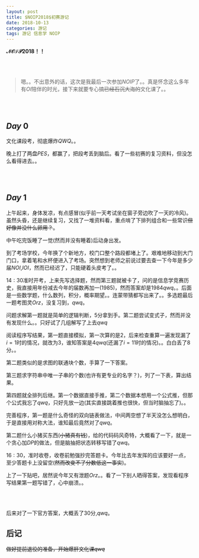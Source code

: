 ```yaml
---
layout: post
title: $NOIP2018$初赛游记
date: 2018-10-13
categories: 游记
tags: 游记 信息学 NOIP
---
```


**$\mathcal{NOIP2018}$！！**

<br><br>

> 嗯。。不出意外的话，这次是我最后一次参加$NOIP$了。。真是怀念这么多年有$OI$陪伴的时光，接下来就要专心搞~~已经石沉大海的~~文化课了。。

<br><br>

## $Day\ 0$

文化课段考，彻底爆炸$QWQ$。。

晚上打了两盘$PES$，都赢了，把段考丢到脑后。看了一些初赛的复习资料，但没怎么看得进去。。

<br><br>

## $Day\ 1$

上午起来，身体发凉，有点感冒(似乎前一天考试坐在窗子旁边吹了一天的冷风)。虽然头昏，还是继续复习，又找了一堆资料看，重点啃了下排列组合和一些常识~~但好像并没什么卵用？~~。

中午吃完饭睡了一觉(然而并没有睡着)后动身出发。

到了考场学校，今年换了个新地方，校门口整个路段都堵上了。艰难地移动到大门门口，拿着笔和水杯便进入了考场。突然想到老师之前说过要去查一下今年是多少届$NOI$,$IOI$，然而已经迟了，只能硬着头皮考了。。

$14:30$准时开考，上来先写选择题，然而第三题就被卡了，问的是信息学竞赛历史，我直接用年份减去今年的届数再加一($1985$)，然而答案却是$1984qwq$。。后面是一些数学题，什么数列，积分，概率期望。。连蒙带猜都写出来了。。多选题最后一题考图灵$Orz$，没复习到，$qwq$。

问题求解第一题就是简单的逻辑判断，$5$分拿到手。第二题尝试变式子，然而并没有发现什么。。只好试了几组解写了上去$qwq$

阅读程序写结果，第一题直接模拟，第一次算的是$2$，后来检查重算一遍发现漏了$i=1$时的情况，就改为$3$，谁知答案是$4qwq$(还漏了$i=11$时的情况)。。白白丢了$8$分。。

第二题类似的是求图的联通块个数，手算了一下答案。

第三题求字符串中唯一子串的个数(也许有更专业的名字？)，列了一下表，算出结果。

第四题就全排列后继。第一个数据直接手推，第二个数据本想用一个公式推，但那个公式我忘了$qwq$，只好先放一边(其实直接跳着推也很快，但当时脑抽忘了)。。

完善程序，第一题是什么奇怪的双向链表做法，中间两空想了半天没怎么想明白，于是直接用对称大法，谁知最后竟然对了$qwq$。

第二题什么小猪买东西(~~小猪真有钱~~)，给的代码码风奇特，大概看了一下，就是一个贪心加$DP$的做法，但是脑抽把状态转移写错了$qwq$。

$16:30$，准时收卷，收卷前勉强抄完答题卡。今年比去年发挥的应该要好一点，至少答题卡上没留空(~~然而改变不了分数低这一事实~~)。

上了一下贴吧，居然说今年又有泄题$Orz$。。看了一下别人晒得答案，发现看程序写结果第一题写错了，心中崩溃。。

<br><br>

后来对了一下官方答案，大概丢了30分,$qwq$。

## 后记

~~做好提前退役的准备，开始爆肝文化课$qwq$~~
